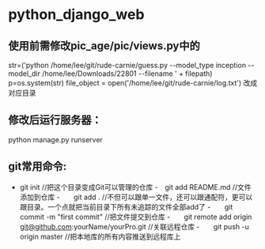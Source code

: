 # python_django_web
## 使用前需修改pic_age/pic/views.py中的

str=('python /home/lee/git/rude-carnie/guess.py --model_type inception --model_dir /home/lee/Downloads/22801 --filename ' + filepath)
        p=os.system(str)
file_object = open('/home/lee/git/rude-carnie/log.txt')
改成对应目录
## 修改后运行服务器：
python manage.py runserver

## git常用命令:
- git init //把这个目录变成Git可以管理的仓库
-　git add README.md //文件添加到仓库
-　　git add . //不但可以跟单一文件，还可以跟通配符，更可以跟目录。一个点就把当前目录下所有未追踪的文件全部add了 
-　　git commit -m "first commit" //把文件提交到仓库
-　　git remote add origin git@github.com:yourName/yourPro.git //关联远程仓库
-　　git push -u origin master //把本地库的所有内容推送到远程库上
